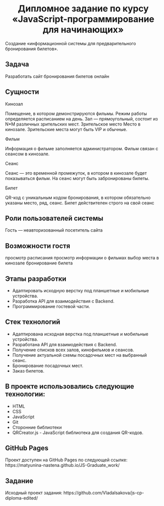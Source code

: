 <h1 align="center"> Дипломное задание по курсу «JavaScript-программирование для начинающих»</h1>
Создание «информационной системы для предварительного бронирования билетов».
<h2>Задача</h2>
Разработать сайт бронирования билетов онлайн
<h2>Сущности</h2>
<p>Кинозал</p> <p>Помещение, в котором демонстрируются фильмы. Режим работы определяется расписанием на день. Зал — прямоугольный, состоит из N*M различных зрительских мест.
Зрительское место Место в кинозале. Зрительские места могут быть VIP и обычные.</p>

<p>Фильм</p><p>Информация о фильме заполняется администратором. Фильм связан с сеансом в кинозале.</p>

<p>Сеанс</p> Сеанс — это временной промежуток, в котором в кинозале будет показываться фильм. На сеанс могут быть забронированы билеты.

<p>Билет</p>QR-код c уникальным кодом бронирования, в котором обязательно указаны место, ряд, сеанс. Билет действителен строго на свой сеанс
<h2>Роли пользователей системы</h2>
Гость — неавторизованный посетитель сайта
<h2>Возможности гостя</h2>
просмотр расписания
просмотр информации о фильмах
выбор места в кинозале
бронирование билета

<h2>Этапы разработки</h2>
<ul>
<li>Адаптировать исходную верстку под планшетные и мобильные устройства.</li>
<li>Разработка API для взаимодействия с Backend.</li>
<li>Программирование гостевой части.</li>
</ul>

<h2>Стек технологий</h2>
<ul>
<li>Адаптирована исходная верстка под планшетные и мобильные устройства. 
<li>Разработана API для взаимодействия с Backend.
<li>Получение списков всех залов, кинофильмов и сеансов.
<li>Получение актуальной схемы посадочных мест на выбранный сеанс.
<li>Бронирование посадочных мест.
<li>Заказ билетов.
</ul>

<h2>В проекте использовались следующие технологии:</h2>
<ul>
<li>HTML
<li>CSS
<li>JavaScript
<li>Git
<li>Сторонние библиотеки
<li>QRCreator.js - JavaScript библиотека для создания QR-кодов.
</ul>
<h2>GitHub Pages</h2>
Проект доступен на GitHub Pages по следующей ссылке: https://matyunina-nastena.github.io/JS-Graduate_work/
<h2>Задание</h2>
Исходный проект задания: https://github.com/VladaIsakova/js-cp-diploma-edited/
